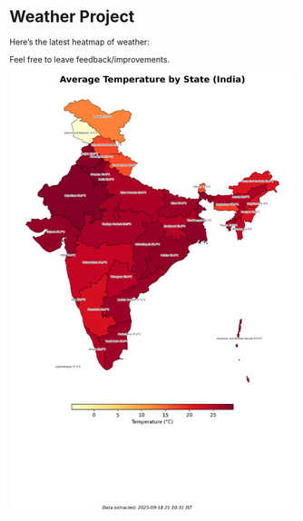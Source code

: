 # Weather Project

Here’s the latest heatmap of weather:

Feel free to leave feedback/improvements.

![India Heatmap](docs/assets/india_heatmap.png?v=CC27F1)
